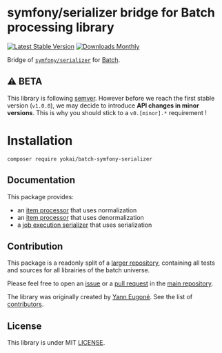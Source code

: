 # symfony/serializer bridge for Batch processing library

[![Latest Stable Version](https://img.shields.io/packagist/v/yokai/batch-symfony-serializer?style=flat-square)](https://packagist.org/packages/yokai/batch-symfony-serializer)
[![Downloads Monthly](https://img.shields.io/packagist/dm/yokai/batch-symfony-serializer?style=flat-square)](https://packagist.org/packages/yokai/batch-symfony-serializer)

Bridge of [`symfony/serializer`](https://github.com/symfony/serializer) for [Batch](https://github.com/yokai-php/batch).


## :warning: BETA

This library is following [semver](https://semver.org/).
However before we reach the first stable version (`v1.0.0`), we may decide to introduce **API changes in minor versions**.
This is why you should stick to a `v0.[minor].*` requirement !


# Installation

```
composer require yokai/batch-symfony-serializer
```


## Documentation

This package provides:

- an [item processor](docs/normalize-item-processor.md) that uses normalization
- an [item processor](docs/denormalize-item-processor.md) that uses denormalization
- a [job execution serializer](docs/job-execution-serializer.md) that uses serialization


## Contribution

This package is a readonly split of a [larger repository](https://github.com/yokai-php/batch-src),
containing all tests and sources for all librairies of the batch universe.

Please feel free to open an [issue](https://github.com/yokai-php/batch-src/issues)
or a [pull request](https://github.com/yokai-php/batch-src/pulls)
in the [main repository](https://github.com/yokai-php/batch-src).

The library was originally created by [Yann Eugoné](https://github.com/yann-eugone).
See the list of [contributors](https://github.com/yokai-php/batch-src/contributors).


## License

This library is under MIT [LICENSE](LICENSE).
